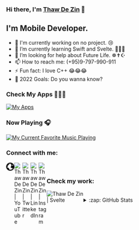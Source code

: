 <!--
**thawdezin/thawdezin** is a ✨ _special_ ✨ repository because its `README.md` (this file) appears on your GitHub profile.

Here are some ideas to get you started:


-->

### Hi there, I'm [Thaw De Zin][website] 👋

## I'm Mobile Developer.

- 🔭 I'm currently working on no project. 😢
- 🌱 I’m currently learning Swift and Svelte. 🐣🔰🍼
- 🤔 I’m looking for help about Future Life. ☸️✝️☪️
- 📫 How to reach me: (+95)9-797-990-911
- ⚡ Fun fact: I love C++ 😂😂😂
- 🥅 2022 Goals: Do you wanna know?

### Check My Apps 🔬🧪🧫

[<img src="https://www.gstatic.com/android/market_images/web/play_prism_hlock_2x.png" alt="My Apps" width="350" />](https://play.google.com/store/apps/dev?id=8808427107519078047)

### Now Playing 🎧

[<img src="https://encrypted-tbn0.gstatic.com/images?q=tbn:ANd9GcTNFL-W81Cjk2uo-W91DJFyRBslCEqi7O2KiQ&usqp=CAU" alt="My Current Favorite Music Playing" width="350" />](https://www.youtube.com/watch?v=9E328pIZWFM)


### Connect with me:

[<img align="left" alt="Website" width="22px" src="https://raw.githubusercontent.com/iconic/open-iconic/master/svg/globe.svg" />][website]
[<img align="left" alt="Thaw De Zin | YouTube" width="22px" src="https://cdn.jsdelivr.net/npm/simple-icons@v3/icons/youtube.svg" />][youtube]
[<img align="left" alt="Thaw De Zin | Twitter" width="22px" src="https://cdn.jsdelivr.net/npm/simple-icons@v3/icons/twitter.svg" />][twitter]
[<img align="left" alt="Thaw De Zin | LinkedIn" width="22px" src="https://cdn.jsdelivr.net/npm/simple-icons@v3/icons/linkedin.svg" />][linkedin]
[<img align="left" alt="Thaw De Zin | Instagram" width="22px" src="https://cdn.jsdelivr.net/npm/simple-icons@v3/icons/instagram.svg" />][instagram]

<br />

### Check my work:
[<img align="left" alt="Thaw De Zin | Svelte" width="100px" src="https://res.cloudinary.com/practicaldev/image/fetch/s--DuXb08hS--/c_imagga_scale,f_auto,fl_progressive,h_420,q_auto,w_1000/https://dev-to-uploads.s3.amazonaws.com/uploads/articles/0bfv7q8e34q58aql75pb.png" />][svelte]

<br />

<details>
  <summary>:zap: GitHub Stats</summary>

  <img align="left" alt="Thaw De Zin's GitHub Stats" src="https://github-readme-stats.codestackr.vercel.app/api?username=thawdezin&show_icons=true&hide_border=true" />

</details>

[website]: https://thawdezin.github.io/
[twitter]: https://twitter.com/thawdezin25
[youtube]: https://www.youtube.com/channel/UCN0306tbhprpXRR36hUccOQ
[instagram]: https://instagram.com/thawdezin
[linkedin]: https://linkedin.com/in/thawdezin
[svelte]: http://thawdezin.netlify.app
